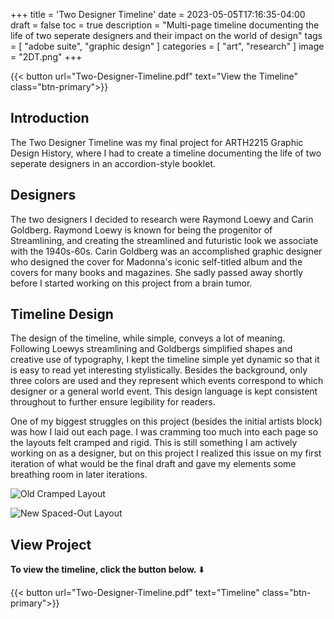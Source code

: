+++
title = 'Two Designer Timeline'
date = 2023-05-05T17:16:35-04:00
draft = false
toc = true
description = "Multi-page timeline documenting the life of two seperate designers and their impact on the world of design"
tags = [
    "adobe suite",
    "graphic design"
]
categories = [
    "art",
    "research"
]
image = "2DT.png"
+++

{{< button url="Two-Designer-Timeline.pdf" text="View the Timeline" class="btn-primary">}}

## Introduction

The Two Designer Timeline was my final project for ARTH2215 Graphic Design History, where I had to create a timeline documenting the life of two seperate designers in an accordion-style booklet.

## Designers

The two designers I decided to research were Raymond Loewy and Carin Goldberg. Raymond Loewy is known for being the progenitor of Streamlining, and creating the streamlined and futuristic look we associate with the 1940s-60s. Carin Goldberg was an accomplished graphic designer who designed the cover for Madonna's iconic self-titled album and the covers for many books and magazines. She sadly passed away shortly before I started working on this project from a brain tumor.

## Timeline Design

The design of the timeline, while simple, conveys a lot of meaning. Following Loewys streamlining and Goldbergs simplified shapes and creative use of typography, I kept the timeline simple yet dynamic so that it is easy to read yet interesting stylistically. Besides the background, only three colors are used and they represent which events correspond to which designer or a general world event. This design language is kept consistent throughout to further ensure legibility for readers.

One of my biggest struggles on this project (besides the initial artists block) was how I laid out each page. I was cramming too much into each page so the layouts felt cramped and rigid. This is still something I am actively working on as a designer, but on this project I realized this issue on my first iteration of what would be the final draft and gave my elements some breathing room in later iterations.

![Old Cramped Layout](2DT-old-example.png)

![New Spaced-Out Layout](2DT-new-example.png)

## View Project

**To view the timeline, click the button below.** ⬇️

{{< button url="Two-Designer-Timeline.pdf" text="Timeline" class="btn-primary">}}
